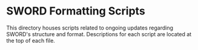 # SWORD Formatting Scripts
This directory houses scripts related to ongoing updates regarding SWORD's structure and format. Descriptions for each script are located at the top of each file. 

